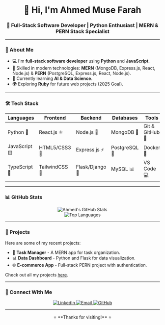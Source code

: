 <h1 align="center">👋 Hi, I'm Ahmed Muse Farah</h1>
<h3 align="center">🚀 Full-Stack Software Developer | Python Enthusiast | MERN & PERN Stack Specialist </h3>

---

### 🌟 About Me  
- 💻 I'm **full-stack software developer** using **Python** and **JavaScript**.  
- 🔧 Skilled in modern technologies: **MERN** (MongoDB, Express.js, React, Node.js) & **PERN** (PostgreSQL, Express.js, React, Node.js).  
- 🎯 Currently learning **AI & Data Science**.  
- 🌍 Exploring **Ruby** for future web projects (2025 Goal).  

---

### 🛠️ Tech Stack

| **Languages** | **Frontend**        | **Backend**         | **Databases**        | **Tools**            |
|---------------|---------------------|---------------------|----------------------|----------------------|
| Python 🐍     | React.js ⚛️        | Node.js 🚀          | MongoDB 🍃          | Git & GitHub 🐙     |
| JavaScript 🟨  | HTML5/CSS3 🎨      | Express.js ⚡       | PostgreSQL 🐘        | Docker 🐳            |
| TypeScript 🔷 | TailwindCSS 💨      | Flask/Django 🐍     | MySQL 📊             | VS Code 💻           |

---

### 📊 GitHub Stats  
<p align="center">
  <img src="https://github-readme-stats.vercel.app/api?username=ahmed-muse-97&show_icons=true&theme=radical" alt="Ahmed's GitHub Stats" />
  <br>
  <img src="https://github-readme-stats.vercel.app/api/top-langs/?username=ahmed-muse-97&layout=compact&theme=radical" alt="Top Languages" />
</p>

---

### 💼 Projects  
Here are some of my recent projects:  
- 📝 **Task Manager** - A MERN app for task organization.  
- 📊 **Data Dashboard** - Python and Flask for data visualization.  
- 🌐 **E-commerce App** - Full-stack PERN project with authentication.  

Check out all my projects [here](https://github.com/ahmed-muse-97).

---

### 🔗 Connect With Me  
<p align="center">
  <a href="https://www.linkedin.com/in/ahmed-muse-8274341b7/" target="_blank">
    <img src="https://img.shields.io/badge/LinkedIn-%230077B5.svg?&style=for-the-badge&logo=linkedin&logoColor=white" alt="LinkedIn" />
  </a>
  <a href="mailto:ahmedmuse.am97@gmail.com" target="_blank">
    <img src="https://img.shields.io/badge/Email-D14836?style=for-the-badge&logo=gmail&logoColor=white" alt="Email" />
  </a>
  <a href="https://github.com/ahmed-muse-97" target="_blank">
    <img src="https://img.shields.io/badge/GitHub-%23121011.svg?&style=for-the-badge&logo=github&logoColor=white" alt="GitHub" />
  </a>
</p>

---

<p align="center">⭐ **Thanks for visiting!** ⭐</p>
